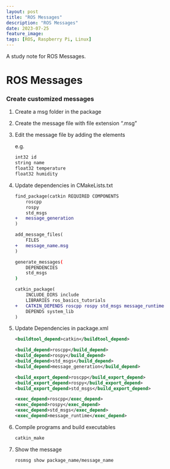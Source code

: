 ```yaml
---
layout: post
title: "ROS Messages"
description: "ROS Messages"
date: 2023-07-25
feature_image: 
tags: [ROS, Raspberry Pi, Linux]
---
```


A study note for ROS Messages.

<!--more-->

# ROS Messages

### Create customized messages

1. Create a msg folder in the package
2. Create the message file with file extension “.msg”
3. Edit the message file by adding the elements
    
    e.g.
    
    ```bash
    int32 id
    string name
    float32 temperature
    float32 humidity
    ```
    
4. Update dependencies in CMakeLists.txt
    
    ```diff
    find_package(catkin REQUIRED COMPONENTS
        roscpp
        rospy
        std_msgs
    +	message_generation
    )
    ```
    
    ```diff
    add_message_files(
        FILES
    +	message_name.msg
    )
    ```
    
    ```bash
    generate_messages(
    	DEPENDENCIES
    	std_msgs
    )
    ```
    
    ```diff
    catkin_package(
    	INCLUDE_DIRS include
    	LIBRARIES ros_basics_tutorials
    +	CATKIN_DEPENDS roscpp rospy std_msgs message_runtime
    	DEPENDS system_lib
    )
    ```
    
5. Update Dependencies in package.xml
    
    ```xml
    <buildtool_depend>catkin</buildtool_depend>
    
    <build_depend>roscpp</build_depend>
    <build_depend>rospy</build_depend>
    <build_depend>std_msgs</build_depend>
    <build_depend>message_generation</build_depend>
    
    <build_export_depend>roscpp</build_export_depend>
    <build_export_depend>rospy</build_export_depend>
    <build_export_depend>std_msgs</build_export_depend>
    
    <exec_depend>roscpp</exec_depend>
    <exec_depend>rospy</exec_depend>
    <exec_depend>std_msgs</exec_depend>
    <exec_depend>message_runtime</exec_depend>
    ```
    
6. Compile programs and build executables
    
    ```bash
    catkin_make
    ```
    
7. Show the message
    
    ```bash
    rosmsg show package_name/message_name
    ```